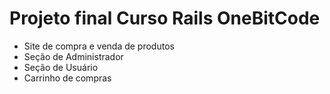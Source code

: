 # Projeto final Curso Rails OneBitCode
- Site de compra e venda de produtos
- Seção de Administrador
- Seção de Usuário
- Carrinho de compras
